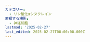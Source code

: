 ```yaml
---
カテゴリー:
  - リン酸化αシヌクレイン
蓄積する場所:
  - 神経細胞
lastmod: '2025-02-27'
last_edited: 2025-02-27T00:00:00.000Z
---
```



